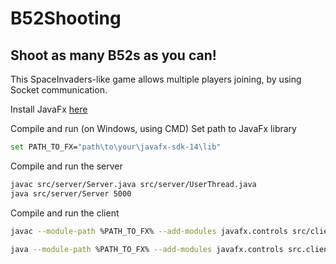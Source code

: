 # B52Shooting
## Shoot as many B52s as you can! 
This SpaceInvaders-like game allows multiple players joining, by using Socket communication.

Install JavaFx [here](https://gluonhq.com/products/javafx/)

Compile and run (on Windows, using CMD)
Set path to JavaFx library
```bash
set PATH_TO_FX="path\to\your\javafx-sdk-14\lib"

```

Compile and run the server
```bash
javac src/server/Server.java src/server/UserThread.java
java src/server/Server 5000

```

Compile and run the client
```bash
javac --module-path %PATH_TO_FX% --add-modules javafx.controls src/client/PlayGround.java

java --module-path %PATH_TO_FX% --add-modules javafx.controls src.client.PlayGround

```
